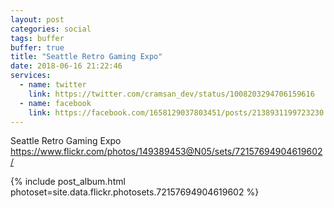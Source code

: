 ```yaml
---
layout: post
categories: social
tags: buffer
buffer: true
title: "Seattle Retro Gaming Expo"
date: 2018-06-16 21:22:46
services: 
  - name: twitter
    link: https://twitter.com/cramsan_dev/status/1008203294706159616
  - name: facebook
    link: https://facebook.com/1658129037803451/posts/2138931199723230
---
```


Seattle Retro Gaming Expo <a class="url" href="https://www.flickr.com/photos/149389453@N05/sets/72157694904619602/" rel="external nofollow" target="_blank">https://www.flickr.com/photos/149389453@N05/sets/72157694904619602/</a>

{% include post_album.html photoset=site.data.flickr.photosets.72157694904619602 %}
